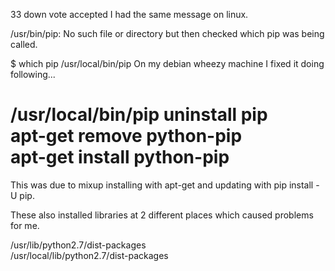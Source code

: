 
33
down vote
accepted
I had the same message on linux.

/usr/bin/pip: No such file or directory
but then checked which pip was being called.

$ which pip
/usr/local/bin/pip 
On my debian wheezy machine I fixed it doing following...

/usr/local/bin/pip uninstall pip  
apt-get remove python-pip  
apt-get install python-pip  
====================================
This was due to mixup installing with apt-get and updating with pip install -U pip.

These also installed libraries at 2 different places which caused problems for me.

/usr/lib/python2.7/dist-packages  
/usr/local/lib/python2.7/dist-packages